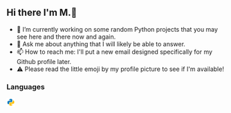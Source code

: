 ## Hi there I'm M.👋

- 🔭 I’m currently working on some random Python projects that you may see here and there now and again.
- 💬 Ask me about anything that I will likely be able to answer.
- 📫 How to reach me: I'll put a new email designed specifically for my Github profile later.
- ⚠️ Please read the little emoji by my profile picture to see if I'm available!
### Languages
<code><img height="20" src="https://raw.githubusercontent.com/M-Python13/M-Python13/main/python.png"></code>
<!--
**M-Python13/M-Python13** is a ✨ _special_ ✨ repository because its `README.md` (this file) appears on your GitHub profile.
--!>



